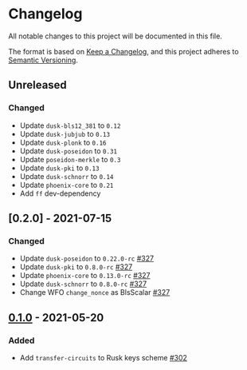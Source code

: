 # Changelog

All notable changes to this project will be documented in this file.

The format is based on [Keep a Changelog](https://keepachangelog.com/en/1.0.0/),
and this project adheres to [Semantic Versioning](https://semver.org/spec/v2.0.0.html).

## Unreleased

### Changed

- Update `dusk-bls12_381` to `0.12`
- Update `dusk-jubjub` to `0.13`
- Update `dusk-plonk` to `0.16`
- Update `dusk-poseidon` to `0.31`
- Update `poseidon-merkle` to `0.3`
- Update `dusk-pki` to `0.13`
- Update `dusk-schnorr` to `0.14`
- Update `phoenix-core` to `0.21`
- Add `ff` dev-dependency

## [0.2.0] - 2021-07-15

### Changed

- Update `dusk-poseidon` to `0.22.0-rc` [#327]
- Update `dusk-pki` to `0.8.0-rc` [#327]
- Update `phoenix-core` to `0.13.0-rc` [#327]
- Update `dusk-schnorr` to `0.8.0-rc` [#327]
- Change WFO `change_nonce` as BlsScalar [#327]

## [0.1.0] - 2021-05-20

### Added

- Add `transfer-circuits` to Rusk keys scheme [#302]

[#327]: https://github.com/dusk-network/rusk/issues/327
[#302]: https://github.com/dusk-network/rusk/issues/302
[0.1.0]: https://github.com/dusk-network/rusk/releases/tag/transfer-circuits-0.1.0
